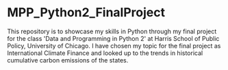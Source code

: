 # MPP_Python2_FinalProject
This repository is to showcase my skills in Python through my final project for the class 'Data and Programming in Python 2' at Harris School of Public Policy, University of Chicago. I have chosen my topic for the final project as International Climate Finance and looked up to the trends in historical cumulative carbon emissions of the states.

